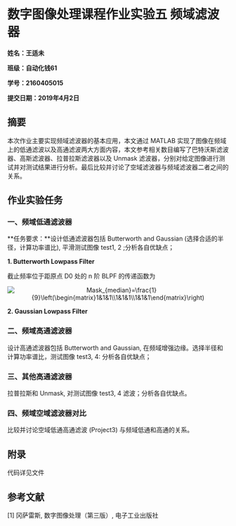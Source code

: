 # 数字图像处理课程作业实验五 频域滤波器

**姓名：王适未**

**班级：自动化钱61**

**学号：2160405015**

**提交日期：2019年4月2日**

 

## 摘要

本次作业主要实现频域滤波器的基本应用，本文通过 MATLAB 实现了图像在频域上的低通滤波以及高通滤波两大方面内容，本文参考相关数目编写了巴特沃斯滤波器、高斯滤波器、拉普拉斯滤波器以及 Unmask 滤波器，分别对给定图像进行测试并对测试结果进行分析。最后比较并讨论了空域滤波器与频域滤波器二者之间的关系。

 

## 作业实验任务 

### 一、频域低通滤波器

**任务要求：**设计低通滤波器包括 Butterworth and Gaussian (选择合适的半径，计算功率谱比), 平滑测试图像 test1, 2 ;分析各自优缺点；

**1. Butterworth Lowpass Filter**

截止频率位于距原点 D0 处的 n 阶 BLPF 的传递函数为

<div align=center><img src="https://latex.codecogs.com/gif.latex?Mask_{median}=\frac{1}{9}\left(\begin{matrix}1&1&1\\1&1&1\\1&1&1\end{matrix}\right)" alt="Mask_{median}=\frac{1}{9}\left(\begin{matrix}1&1&1\\1&1&1\\1&1&1\end{matrix}\right)"/></div>

**2. Gaussian Lowpass Filter**

 

### 二、频域高通滤波器

设计高通滤波器包括 Butterworth and Gaussian, 在频域增强边缘。选择半径和计算功率谱比，测试图像 test3, 4: 分析各自优缺点；

 

### 三、其他高通滤波器

拉普拉斯和 Unmask, 对测试图像 test3, 4 滤波；分析各自优缺点。

 

### 四、频域空域滤波器对比

比较并讨论空域低通高通滤波 (Project3) 与频域低通和高通的关系。

 

## 附录

代码详见文件

 

## 参考文献

[1] 冈萨雷斯, 数字图像处理（第三版）, 电子工业出版社